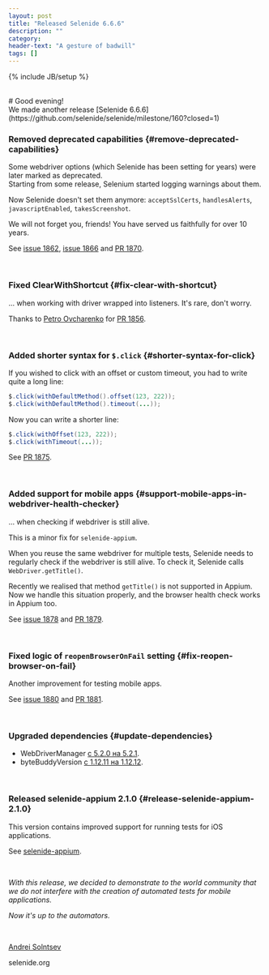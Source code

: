 ```yaml
---
layout: post
title: "Released Selenide 6.6.6"
description: ""
category:
header-text: "A gesture of badwill"
tags: []
---
```

{% include JB/setup %}

<br>
# Good evening!

<br>
We made another release [Selenide 6.6.6](https://github.com/selenide/selenide/milestone/160?closed=1)

### Removed deprecated capabilities {#remove-deprecated-capabilities}

Some webdriver options (which Selenide has been setting for years) were later marked as deprecated.  
Starting from some release, Selenium started logging warnings about them.

Now Selenide doesn't set them anymore: `acceptSslCerts`, `handlesAlerts`, `javascriptEnabled`, `takesScreenshot`.

We will not forget you, friends! You have served us faithfully for over 10 years.

See [issue 1862](https://github.com/selenide/selenide/issues/1862), [issue 1866](https://github.com/selenide/selenide/issues/1866)
and [PR 1870](https://github.com/selenide/selenide/pull/1870).

<br>

### Fixed ClearWithShortcut {#fix-clear-with-shortcut}

... when working with driver wrapped into listeners. It's rare, don't worry. 

Thanks to [Petro Ovcharenko](https://github.com/petroOv-PDFfiller) for [PR 1856](https://github.com/selenide/selenide/pull/1856).

<br>

### Added shorter syntax for `$.click` {#shorter-syntax-for-click}

If you wished to click with an offset or custom timeout, you had to write quite a long line:
```java
$.click(withDefaultMethod().offset(123, 222));
$.click(withDefaultMethod().timeout(...));
```

Now you can write a shorter line:
```java
$.click(withOffset(123, 222));
$.click(withTimeout(...));
```

See [PR 1875](https://github.com/selenide/selenide/pull/1875).

<br>

### Added support for mobile apps {#support-mobile-apps-in-webdriver-health-checker}

... when checking if webdriver is still alive.

This is a minor fix for `selenide-appium`.

When you reuse the same webdriver for multiple tests, Selenide needs to regularly check if the webdriver is still alive.
To check it, Selenide calls `WebDriver.getTitle()`. 

Recently we realised that method `getTitle()` is not supported in Appium. Now we handle this situation properly, and
the browser health check works in Appium too.

See [issue 1878](https://github.com/selenide/selenide/issues/1878) and [PR 1879](https://github.com/selenide/selenide/pull/1879).

<br>

### Fixed logic of `reopenBrowserOnFail` setting {#fix-reopen-browser-on-fail}

Another improvement for testing mobile apps.

See [issue 1880](https://github.com/selenide/selenide/issues/1880) and [PR 1881](https://github.com/selenide/selenide/pull/1881).

<br>


### Upgraded dependencies {#update-dependencies}

* WebDriverManager [с 5.2.0 на 5.2.1](https://github.com/bonigarcia/webdrivermanager/blob/master/CHANGELOG.md).
* byteBuddyVersion [с 1.12.11 на 1.12.12](https://github.com/selenide/selenide/pull/1872).

<br>

### Released selenide-appium 2.1.0 {#release-selenide-appium-2.1.0}

This version contains improved support for running tests for iOS applications.

See [selenide-appium](https://github.com/selenide/selenide-appium/blob/master/CHANGELOG).

<br>

_With this release, we decided to demonstrate to the world community that we do not interfere with the creation of automated tests for mobile applications._

_Now it's up to the automators._

<br>

[Andrei Solntsev](http://asolntsev.github.io/)

selenide.org
